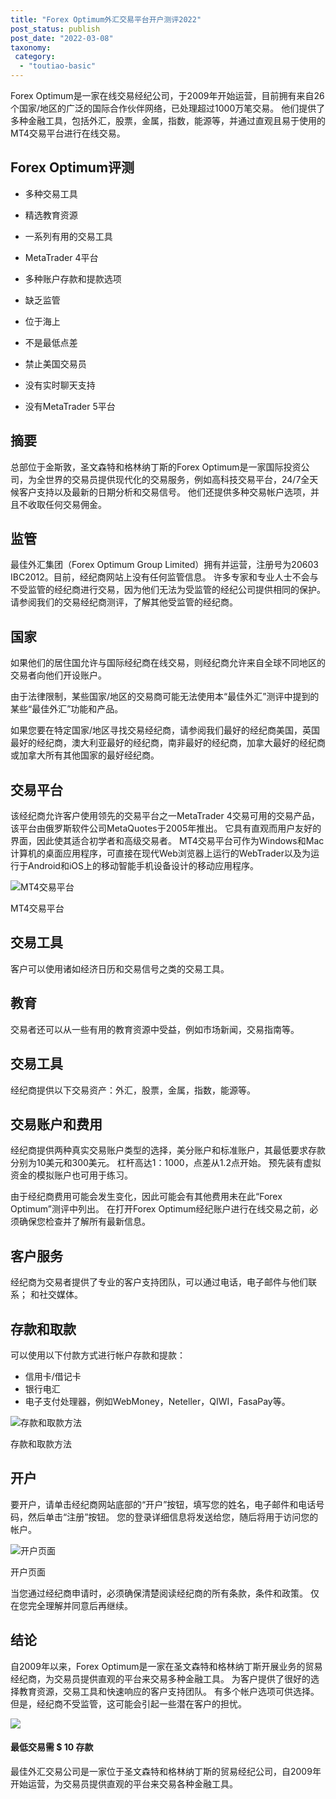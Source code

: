 ```yaml
---
title: "Forex Optimum外汇交易平台开户测评2022"
post_status: publish
post_date: "2022-03-08"
taxonomy:
 category: 
  - "toutiao-basic"
---
```


Forex Optimum是一家在线交易经纪公司，于2009年开始运营，目前拥有来自26个国家/地区的广泛的国际合作伙伴网络，已处理超过1000万笔交易。 他们提供了多种金融工具，包括外汇，股票，金属，指数，能源等，并通过直观且易于使用的MT4交易平台进行在线交易。

## Forex Optimum评测

- 多种交易工具
    
- 精选教育资源
    
- 一系列有用的交易工具
    
- MetaTrader 4平台
    
- 多种账户存款和提款选项
    
- 缺乏监管
    
- 位于海上
    
- 不是最低点差
    
- 禁止美国交易员
    
- 没有实时聊天支持
    
- 没有MetaTrader 5平台
    

## 摘要

总部位于金斯敦，圣文森特和格林纳丁斯的Forex Optimum是一家国际投资公司，为全世界的交易员提供现代化的交易服务，例如高科技交易平台，24/7全天候客户支持以及最新的日期分析和交易信号。 他们还提供多种交易帐户选项，并且不收取任何交易佣金。

## 监管

最佳外汇集团（Forex Optimum Group Limited）拥有并运营，注册号为20603 IBC2012。目前，经纪商网站上没有任何监管信息。 许多专家和专业人士不会与不受监管的经纪商进行交易，因为他们无法为受监管的经纪公司提供相同的保护。 请参阅我们的交易经纪商测评，了解其他受监管的经纪商。

## 国家

如果他们的居住国允许与国际经纪商在线交易，则经纪商允许来自全球不同地区的交易者向他们开设账户。

由于法律限制，某些国家/地区的交易商可能无法使用本“最佳外汇”测评中提到的某些“最佳外汇”功能和产品。

如果您要在特定国家/地区寻找交易经纪商，请参阅我们最好的经纪商美国，英国最好的经纪商，澳大利亚最好的经纪商，南非最好的经纪商，加拿大最好的经纪商或加拿大所有其他国家的最好经纪商。

## 交易平台

该经纪商允许客户使用领先的交易平台之一MetaTrader 4交易可用的交易产品，该平台由俄罗斯软件公司MetaQuotes于2005年推出。 它具有直观而用户友好的界面，因此使其适合初学者和高级交易者。 MT4交易平台可作为Windows和Mac计算机的桌面应用程序，可直接在现代Web浏览器上运行的WebTrader以及为运行于Android和iOS上的移动智能手机设备设计的移动应用程序。

![MT4交易平台](https://cdn.fendou.la/funstoutiao/2020/11/Forex-Optimum-Review-Trading-Platform-.jpg "MT4交易平台")

MT4交易平台

## 交易工具

客户可以使用诸如经济日历和交易信号之类的交易工具。

## 教育

交易者还可以从一些有用的教育资源中受益，例如市场新闻，交易指南等。

## 交易工具

经纪商提供以下交易资产：外汇，股票，金属，指数，能源等。

## 交易账户和费用

经纪商提供两种真实交易账户类型的选择，美分账户和标准账户，其最低要求存款分别为10美元和300美元。 杠杆高达1：1000，点差从1.2点开始。 预先装有虚拟资金的模拟账户也可用于练习。

由于经纪商费用可能会发生变化，因此可能会有其他费用未在此“Forex Optimum”测评中列出。 在打开Forex Optimum经纪账户进行在线交易之前，必须确保您检查并了解所有最新信息。

## 客户服务

经纪商为交易者提供了专业的客户支持团队，可以通过电话，电子邮件与他们联系； 和社交媒体。

## 存款和取款

可以使用以下付款方式进行帐户存款和提款：

- 信用卡/借记卡
- 银行电汇
- 电子支付处理器，例如WebMoney，Neteller，QIWI，FasaPay等。

![存款和取款方法](https://cdn.fendou.la/funstoutiao/2020/11/Forex-Optimum-Review-Deposit-and-Withdrawal-Methods.jpg "存款和取款方法")

存款和取款方法

## 开户

要开户，请单击经纪商网站底部的“开户”按钮，填写您的姓名，电子邮件和电话号码，然后单击“注册”按钮。 您的登录详细信息将发送给您，随后将用于访问您的帐户。

![开户页面](https://cdn.fendou.la/funstoutiao/2020/11/Forex-Optimum-Review-Account-Opening-Page.jpg "开户页面")

开户页面

当您通过经纪商申请时，必须确保清楚阅读经纪商的所有条款，条件和政策。 仅在您完全理解并同意后再继续。

## 结论

自2009年以来，Forex Optimum是一家在圣文森特和格林纳丁斯开展业务的贸易经纪商，为交易员提供直观的平台来交易多种金融工具。 为客户提供了很好的选择教育资源，交易工具和快速响应的客户支持团队。 有多个帐户选项可供选择。 但是，经纪商不受监管，这可能会引起一些潜在客户的担忧。

![](https://cdn.fendou.la/funstoutiao/2020/11/Forex-Optimum-Logo.png)

#### 最低交易需 **$ 10** 存款

最佳外汇交易公司是一家位于圣文森特和格林纳丁斯的贸易经纪公司，自2009年开始运营，为交易员提供直观的平台来交易各种金融工具。
